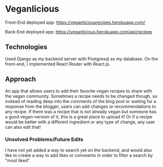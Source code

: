 # Veganlicious
Front-End deployed app:
https://veganliciousrecipes.herokuapp.com/

Back-End deployed app:
https://veganlicious.herokuapp.com/api/recipes

## Technologies
Used Django as my backend server with Postgresql as my database. On the front-end, I implemented React Router with React.js.

## Approach
An app that allows users to add their favorite vegan recipes to share with the vegan community. Sometimes a recipe needs to be changed though, so instead of reading deep into the comments of the blog post or waiting for a response from the blogger, users can add changes or recommendations to any recipe. If there was a recipe that is not already vegan but someone has a good vegan-version of it, this is a great place to upload it! Or if a recipe would be better with a different ingredient or any type of change, any user can also edit that!

### Unsolved Problems/Future Edits
I have not yet added a way to search yet on the backend, and would also like to create a way to add likes or comments in order to filter a search by "most liked".
